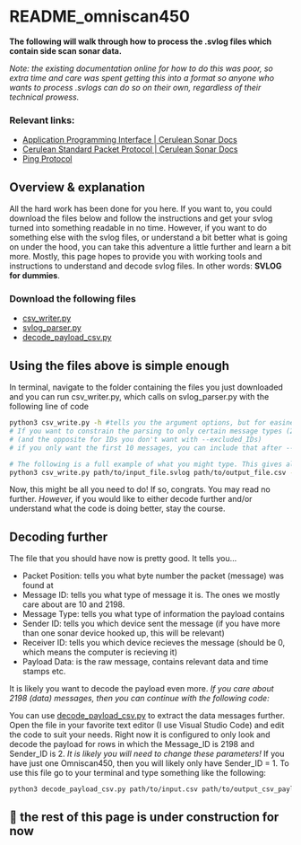 # README_omniscan450
**The following will walk through how to process the .svlog files which contain side scan sonar data.**

*Note: the existing documentation online for how to do this was poor, so extra time and care was spent getting this into a format so anyone who wants to process .svlogs can do so on their own, regardless of their technical prowess.*

### Relevant links:

- [Application Programming Interface | Cerulean Sonar Docs](https://docs.ceruleansonar.com/c/omniscan-450/application-programming-interface)
- [Cerulean Standard Packet Protocol | Cerulean Sonar Docs](https://docs.ceruleansonar.com/c/cerulean-ping-protocol)
- [Ping Protocol](https://docs.bluerobotics.com/ping-protocol/)

## Overview & explanation

All the hard work has been done for you here. If you want to, you could download the files below and follow the instructions and get your svlog turned into something readable in no time. However, if you want to do something else with the svlog files, or understand a bit better what is going on under the hood, you can take this adventure a little further and learn a bit more. Mostly, this page hopes to provide you with working tools and instructions to understand and decode svlog files. In other words: **SVLOG for dummies**. 

### Download the following files
- [csv_writer.py](csv_writer.py)
- [svlog_parser.py](svlog_parser.py)
- [decode_payload_csv.py](decode_payload_csv.py)

## Using the files above is simple enough
In terminal, navigate to the folder containing the files you just downloaded and you can run csv_writer.py, which calls on svlog_parser.py with the following line of code

```bash
python3 csv_write.py -h #tells you the argument options, but for easiness' sake I'll tell you here
# If you want to constrain the parsing to only certain message types (2, 10, 2198 are the desirable ones it turns out) then you can do that with --included_IDs
# (and the opposite for IDs you don't want with --excluded_IDs)
# if you only want the first 10 messages, you can include that after --max_packets

# The following is a full example of what you might type. This gives all the informational header (message 10) and SSS data (message 2198) for your entire svlog file into a large csv
python3 csv_write.py path/to/input_file.svlog path/to/output_file.csv --included_IDs 10 2198
```

Now, this might be all you need to do! If so, congrats. You may read no further. *However,* if you would like to either decode further and/or understand what the code is doing better, stay the course.

## Decoding further
The file that you should have now is pretty good. It tells you...
- Packet Position: tells you what byte number the packet (message) was found at
- Message ID: tells you what type of message it is. The ones we mostly care about are 10 and 2198.
- Message Type: tells you what type of information the payload contains
- Sender ID: tells you which device sent the message (if you have more than one sonar device hooked up, this will be relevant)
- Receiver ID: tells you which device recieves the message (should be 0, which means the computer is recieving it)
- Payload Data: is the raw message, contains relevant data and time stamps etc.

It is likely you want to decode the payload even more. *If you care about 2198 (data) messages, then you can continue with the following code:*


You can use [decode_payload_csv.py](decode_payload_csv.py) to extract the data messages further. Open the file in your favorite text editor (I use Visual Studio Code) and edit the code to suit your needs. Right now it is configured to only look and decode the payload for rows in which the Message_ID is 2198 and Sender_ID is 2. *It is likely you will need to change these parameters!* If you have just one Omniscan450, then you will likely only have Sender_ID = 1. To use this file go to your terminal and type something like the following:

```bash
python3 decode_payload_csv.py path/to/input.csv path/to/output_csv_payload_extracted.csv
```



## :construction: the rest of this page is under construction for now
